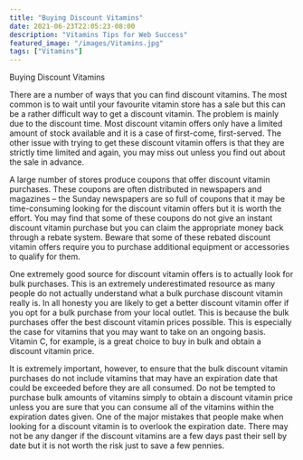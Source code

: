 ```yaml
---
title: "Buying Discount Vitamins"
date: 2021-06-23T22:05:23-08:00
description: "Vitamins Tips for Web Success"
featured_image: "/images/Vitamins.jpg"
tags: ["Vitamins"]
---
```


Buying Discount Vitamins

There are a number of ways that you can find discount vitamins. The most common is to wait until your favourite vitamin store has a sale but this can be a rather difficult way to get a discount vitamin. The problem is mainly due to the discount time. Most discount vitamin offers only have a limited amount of stock available and it is a case of first-come, first-served. The other issue with trying to get these discount vitamin offers is that they are strictly time limited and again, you may miss out unless you find out about the sale in advance. 

A large number of stores produce coupons that offer discount vitamin purchases. These coupons are often distributed in newspapers and magazines – the Sunday newspapers are so full of coupons that it may be time-consuming looking for the discount vitamin offers but it is worth the effort. You may find that some of these coupons do not give an instant discount vitamin purchase but you can claim the appropriate money back through a rebate system. Beware that some of these rebated discount vitamin offers require you to purchase additional equipment or accessories to qualify for them.

One extremely good source for discount vitamin offers is to actually look for bulk purchases. This is an extremely underestimated resource as many people do not actually understand what a bulk purchase discount vitamin really is. In all honesty you are likely to get a better discount vitamin offer if you opt for a bulk purchase from your local outlet. This is because the bulk purchases offer the best discount vitamin prices possible. This is especially the case for vitamins that you may want to take on an ongoing basis. Vitamin C, for example, is a great choice to buy in bulk and obtain a discount vitamin price.

It is extremely important, however, to ensure that the bulk discount vitamin purchases do not include vitamins that may have an expiration date that could be exceeded before they are all consumed. Do not be tempted to purchase bulk amounts of vitamins simply to obtain a discount vitamin price unless you are sure that you can consume all of the vitamins within the expiration dates given. One of the major mistakes that people make when looking for a discount vitamin is to overlook the expiration date. There may not be any danger if the discount vitamins are a few days past their sell by date but it is not worth the risk just to save a few pennies.


